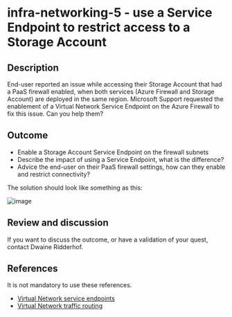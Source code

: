 # infra-networking-5 - use a Service Endpoint to restrict access to a Storage Account

## Description

End-user reported an issue while accessing their Storage Account that had a PaaS firewall enabled, when both services (Azure Firewall and Storage Account) are deployed in the same region. Microsoft Support requested the enablement of a Virtual Network Service Endpoint on the Azure Firewall to fix this issue. Can you help them?

## Outcome

  - Enable a Storage Account Service Endpoint on the firewall subnets
  - Describe the impact of using a Service Endpoint, what is the difference?
  - Advice the end-user on their PaaS firewall settings, how can they enable and restrict connectivity?
    
The solution should look like something as this:

![image](https://user-images.githubusercontent.com/25753877/150859155-2d282796-5b0d-4a8f-8000-aa2a30db3ea2.png)

## Review and discussion

If you want to discuss the outcome, or have a validation of your quest, contact Dwaine Ridderhof. 

## References

It is not mandatory to use these references.

  - [Virtual Network service endpoints](https://docs.microsoft.com/en-us/azure/virtual-network/virtual-network-service-endpoints-overview)
  - [Virtual Network traffic routing](https://docs.microsoft.com/en-us/azure/virtual-network/virtual-networks-udr-overview)
